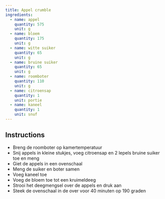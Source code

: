 ```yaml
---
title: Appel crumble
ingredients:
  - name: appel
    quantity: 575
    unit: g
  - name: bloem
    quantity: 175
    unit: g
  - name: witte suiker
    quantity: 65
    unit: g
  - name: bruine suiker
    quantity: 65
    unit: g
  - name: roomboter
    quantity: 110
    unit: g
  - name: citroensap
    quantity: 1
    unit: portie
  - name: kaneel
    quantity: 1
    unit: snuf
---
```


<Recipe />

## Instructions
  - Breng de roomboter op kamertemperatuur
  - Snij appels in kleine stukjes, voeg citroensap en 2 lepels bruine suiker toe en meng
  - Giet de appels in een ovenschaal
  - Meng de suiker en boter samen
  - Voeg kaneel toe
  - Voeg de bloem toe tot een kruimeldeeg
  - Strooi het deegmengsel over de appels en druk aan
  - Steek de ovenschaal in de over voor 40 minuten op 190 graden